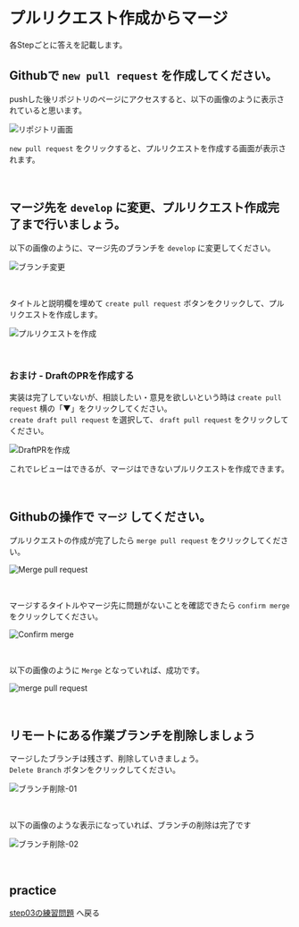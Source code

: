 # プルリクエスト作成からマージ

各Stepごとに答えを記載します。

## Githubで `new pull request` を作成してください。

pushした後リポジトリのページにアクセスすると、以下の画像のように表示されていると思います。

![リポジトリ画面](/public/images/training/step03/image-01.png)

`new pull request` をクリックすると、プルリクエストを作成する画面が表示されます。

<br>

## マージ先を `develop` に変更、プルリクエスト作成完了まで行いましょう。

以下の画像のように、マージ先のブランチを `develop` に変更してください。

![ブランチ変更](/public/images/training/step03/image-03.png)

<br>

タイトルと説明欄を埋めて `create pull request` ボタンをクリックして、プルリクエストを作成します。

![プルリクエストを作成](/public/images/training/step03/image-04.png)

<br>

### おまけ - DraftのPRを作成する

実装は完了していないが、相談したい・意見を欲しいという時は `create pull request` 横の「▼」をクリックしてください。  
`create draft pull request` を選択して、 `draft pull request` をクリックしてください。

![DraftPRを作成](/public/images/training/step03/image-05.png)

これでレビューはできるが、マージはできないプルリクエストを作成できます。

<br>

## Githubの操作で `マージ` してください。

プルリクエストの作成が完了したら `merge pull request` をクリックしてください。

![Merge pull request](/public/images/training/step03/image-06.png)

<br>

マージするタイトルやマージ先に問題がないことを確認できたら `confirm merge` をクリックしてください。

![Confirm merge](/public/images/training/step03/image-07.png)

<br>

以下の画像のように `Merge` となっていれば、成功です。

![merge pull request](/public/images/training/step03/image-08.png)

<br>

## リモートにある作業ブランチを削除しましょう

マージしたブランチは残さず、削除していきましょう。  
`Delete Branch` ボタンをクリックしてください。

![ブランチ削除-01](/public/images/training/step03/image-09.png)

<br>

以下の画像のような表示になっていれば、ブランチの削除は完了です

![ブランチ削除-02](/public/images/training/step03/image-10.png)

<br>

## practice

[step03の練習問題](../../practice/step03/index.md) へ戻る
